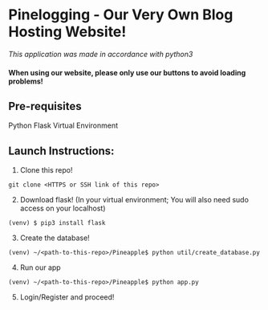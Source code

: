 # Pinelogging - Our Very Own Blog Hosting Website!
*This application was made in accordance with python3*
#### When using our website, please only use our buttons to avoid loading problems!

## Pre-requisites
Python
Flask
Virtual Environment

## Launch Instructions:
1. Clone this repo! 
```
git clone <HTTPS or SSH link of this repo>
```
2. Download flask! (In your virtual environment; You will also need sudo access on your localhost)
```
(venv) $ pip3 install flask
```
3. Create the database!
```
(venv) ~/<path-to-this-repo>/Pineapple$ python util/create_database.py
```
4. Run our app
```
(venv) ~/<path-to-this-repo>/Pineapple$ python app.py
```
5. Login/Register and proceed!
